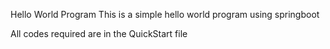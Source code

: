 Hello World Program 
This is a simple hello world program using springboot 

All codes required are in the QuickStart file 

